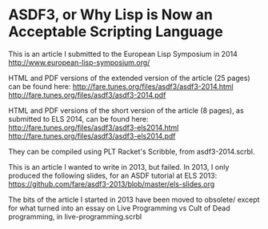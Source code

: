 ASDF3, or Why Lisp is Now an Acceptable Scripting Language
==========================================================

This is an article I submitted to the European Lisp Symposium in 2014
	http://www.european-lisp-symposium.org/

HTML and PDF versions of the extended version of the article (25 pages)
can be found here:
	http://fare.tunes.org/files/asdf3/asdf3-2014.html
	http://fare.tunes.org/files/asdf3/asdf3-2014.pdf

HTML and PDF versions of the short version of the article (8 pages),
as submitted to ELS 2014, can be found here:
	http://fare.tunes.org/files/asdf3/asdf3-els2014.html
	http://fare.tunes.org/files/asdf3/asdf3-els2014.pdf

They can be compiled using PLT Racket's Scribble, from asdf3-2014.scrbl.

This is an article I wanted to write in 2013, but failed.
In 2013, I only produced the following slides, for an ASDF tutorial at ELS 2013:
	https://github.com/fare/asdf3-2013/blob/master/els-slides.org

The bits of the article I started in 2013 have been moved to obsolete/
except for what turned into an essay on Live Programming vs Cult of Dead programming,
in live-programming.scrbl
